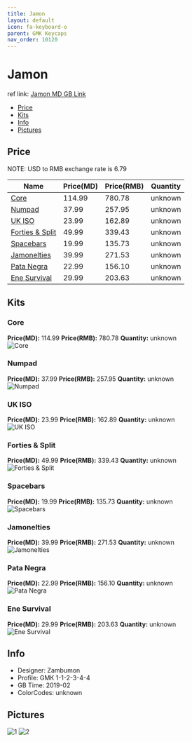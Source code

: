 ```yaml
---
title: Jamon
layout: default
icon: fa-keyboard-o
parent: GMK Keycaps
nav_order: 10120
---
```


# Jamon

ref link: [Jamon MD GB Link](https://www.massdrop.com/buy/massdrop-x-zambumon-gmk-jamon-custom-keycap-set)

* [Price](#price)
* [Kits](#kits)
* [Info](#info)
* [Pictures](#pictures)


## Price  
NOTE: USD to RMB exchange rate is 6.79

| Name          | Price(MD)    |  Price(RMB) | Quantity |
| ------------- | ------------ |  ---------- | -------- |
|[Core](#core)|114.99|780.78|unknown|
|[Numpad](#numpad)|37.99|257.95|unknown|
|[UK ISO](#uk-iso)|23.99|162.89|unknown|
|[Forties & Split](#forties-&-split)|49.99|339.43|unknown|
|[Spacebars](#spacebars)|19.99|135.73|unknown|
|[Jamonelties](#jamonelties)|39.99|271.53|unknown|
|[Pata Negra](#pata-negra)|22.99|156.10|unknown|
|[Ene Survival](#ene-survival)|29.99|203.63|unknown|


## Kits
### Core
**Price(MD):** 114.99    **Price(RMB):** 780.78    **Quantity:** unknown  
<img src="{{ 'assets/images/gmk-keycaps/jamon/kits_pics/core.jpg' | relative_url }}" alt="Core" class="image featured">

### Numpad
**Price(MD):** 37.99    **Price(RMB):** 257.95    **Quantity:** unknown  
<img src="{{ 'assets/images/gmk-keycaps/jamon/kits_pics/numpad.jpg' | relative_url }}" alt="Numpad" class="image featured">

### UK ISO
**Price(MD):** 23.99    **Price(RMB):** 162.89    **Quantity:** unknown  
<img src="{{ 'assets/images/gmk-keycaps/jamon/kits_pics/uk-iso.jpg' | relative_url }}" alt="UK ISO" class="image featured">

### Forties & Split
**Price(MD):** 49.99    **Price(RMB):** 339.43    **Quantity:** unknown  
<img src="{{ 'assets/images/gmk-keycaps/jamon/kits_pics/forties-split.png' | relative_url }}" alt="Forties & Split" class="image featured">

### Spacebars
**Price(MD):** 19.99    **Price(RMB):** 135.73    **Quantity:** unknown  
<img src="{{ 'assets/images/gmk-keycaps/jamon/kits_pics/spacebars.jpg' | relative_url }}" alt="Spacebars" class="image featured">

### Jamonelties
**Price(MD):** 39.99    **Price(RMB):** 271.53    **Quantity:** unknown  
<img src="{{ 'assets/images/gmk-keycaps/jamon/kits_pics/jamonelties.jpg' | relative_url }}" alt="Jamonelties" class="image featured">

### Pata Negra
**Price(MD):** 22.99    **Price(RMB):** 156.10    **Quantity:** unknown  
<img src="{{ 'assets/images/gmk-keycaps/jamon/kits_pics/pata-negra.jpg' | relative_url }}" alt="Pata Negra" class="image featured">

### Ene Survival
**Price(MD):** 29.99    **Price(RMB):** 203.63    **Quantity:** unknown  
<img src="{{ 'assets/images/gmk-keycaps/jamon/kits_pics/ene-survival.jpg' | relative_url }}" alt="Ene Survival" class="image featured">


## Info
* Designer: Zambumon
* Profile: GMK 1-1-2-3-4-4
* GB Time: 2019-02
* ColorCodes: unknown 


## Pictures
<img src="{{ 'assets/images/gmk-keycaps/jamon/rendering_pics/1.jpg' | relative_url }}" alt="1" class="image featured">
<img src="{{ 'assets/images/gmk-keycaps/jamon/rendering_pics/2.jpg' | relative_url }}" alt="2" class="image featured">
